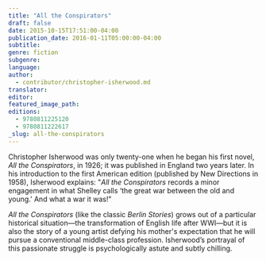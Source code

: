 ```yaml
---
title: "All the Conspirators"
draft: false
date: 2015-10-15T17:51:00-04:00
publication_date: 2016-01-11T05:00:00-04:00
subtitle:
genre: fiction
subgenre:
language:
author:
  - contributor/christopher-isherwood.md
translator:
editor:
featured_image_path:
editions:
  - 9780811225120
  - 9780811222617
_slug: all-the-conspirators
---
```


Christopher Isherwood was only twenty-one when he began his first novel, _All the Conspirators_, in 1926; it was published in England two years later. In his introduction to the first American edition (published by New Directions in 1958), Isherwood explains: "_All the Conspirators_ records a minor engagement in what Shelley calls ‘the great war between the old and young.’ And what a war it was!"

_All the Conspirators_ (like the classic _Berlin Stories_) grows out of a particular historical situation—the transformation of English life after WWI—but it is also the story of a young artist defying his mother's expectation that he will pursue a conventional middle-class profession. Isherwood’s portrayal of this passionate struggle is psychologically astute and subtly chilling.

